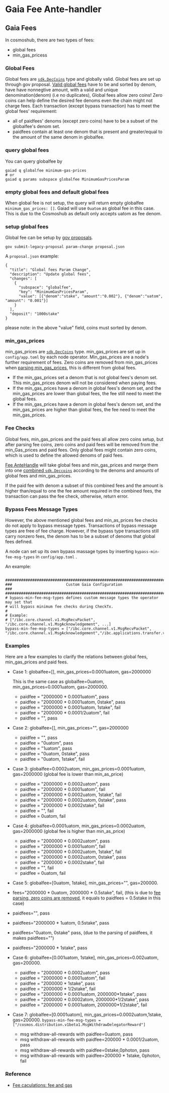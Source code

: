 # Gaia Fee Ante-handler

## Gaia Fees

In cosmoshub, there are two types of fees:
- global fees
- min_gas_pricess
  
### Global Fees
Global fees are [`sdk.DecCoins`](https://github.com/cosmos/cosmos-sdk/blob/a1777a87b65fad74732cfe1a4c27683dcffffbfe/types/dec_coin.go#L158) type and globally valid. Global fees are set up through gov proposal. [Valid global fees](https://github.com/cosmos/gaia/blob/82c4353ab1b04cf656a8c95d226c30c7845f157b/x/globalfee/types/params.go#L54-L99) have to be and sorted by denom, have have nonnegtive amount, with a valid and unique denomination(denom) (i.e no duplicates), Global fees allow zero coins! Zero coins can help define the desired fee denoms even the chain might not charge fees. Each transaction (except bypass transaction) has to meet the global fees' requirement:
 - all of paidfees' denoms (except zero coins) have to be a subset of the globalfee's denom set.
- paidfees contain at least one denom that is present and greater/equal to the amount of the same denom in globalfee.

### query global fees
You can query globalfee by 
```shell
gaiad q globalfee minimum-gas-prices
# or
gaiad q params subspace globalfee MinimumGasPricesParam
```
### empty global fees  and default global fees
When global fee is not setup, the query will return empty globalfee `minimum_gas_prices: []`. Gaiad will use `0uatom` as global fee in this case. This is due to the Cosmoshub as default only accepts uatom as fee denom.

### setup global fees
Global fee can be setup by [gov proposals](https://hub.cosmos.network/main/governance/proposals/).
```shell
gov submit-legacy-proposal param-change proposal.json
````
A `proposal.json` example:
```
{
  "title": "Global fees Param Change",
  "description": "Update global fees",
  "changes": [
    {
      "subspace": "globalfee",
      "key": "MinimumGasPricesParam",
      "value": [{"denom":"stake", "amount":"0.002"}, {"denom":"uatom", "amount": "0.001"}]
    }
  ],
  "deposit": "1000stake"
}
```
please note: in the above "value" field, coins must sorted by denom.

### min_gas_prices
min_gas_prices are [`sdk.DecCoins`](https://github.com/cosmos/cosmos-sdk/blob/a1777a87b65fad74732cfe1a4c27683dcffffbfe/types/dec_coin.go#L158) type. min_gas_prices are set up in `config/app.toml` by each node operator. Min_gas_prices are a node's further requirement of fees. Zero coins are removed from min_gas_prices when [parsing min_gas_prices](https://github.com/cosmos/cosmos-sdk/blob/3a097012b59413641ac92f18f226c5d6b674ae42/baseapp/options.go#L27), this is different from global fees.
- If the min_gas_prices set a denom that is not global fees's denom set. This min_gas_prices denom will not be considered when paying fees.
- If the min_gas_prices have a denom in global fees's denom set, and the  min_gas_prices are lower than global fees, the fee still need to meet the global fees.
- If the min_gas_prices have a denom in global fees's denom set, and the  min_gas_prices are higher than global fees, the fee need to meet the min_gas_prices.

### Fee Checks
Global fees, min_gas_prices and the paid fees all allow zero coins setup, but after parsing fee coins, zero coins and paid fees will be removed from the min_Gas_prices and paid fees. Only  global fees might contain zero coins, which is used to define the allowed denoms of paid fees.

[Fee AnteHandle](https://github.com/cosmos/gaia/blob/yaru/fix-all-fees/ante/fee.go) will take global fees and min_gas_prices and merge them into one [combined `sdk.Deccoins`](https://github.com/cosmos/gaia/blob/f2be720353a969b6362feff369218eb9056a60b9/ante/fee.go#L79) according to the denoms and amounts of global fees and min_gas_prices.

If the paid fee with denom a subset of this combined fees and the amount is higher than/equal to one the fee amount required in the combined fees, the transaction can pass the fee check, otherwise, return error.

### Bypass Fees Message Types
However, the above mentioned global fees and min_as_prices fee checks do not apply to bypass message types. Transactions of  bypass message types are free of fee charge. However, if the bypass type transactions still carry nonzero fees, the denom has to be a subset of denoms that global fees defined.

A node can set up its own bypass massage types by inserting `bypass-min-fee-msg-types` in `config/app.toml` .

An example:
```shell

###############################################################################
###                        Custom Gaia Configuration                        ###
###############################################################################
# bypass-min-fee-msg-types defines custom message types the operator may set that
# will bypass minimum fee checks during CheckTx.
#
# Example:
# ["/ibc.core.channel.v1.MsgRecvPacket", "/ibc.core.channel.v1.MsgAcknowledgement", ...]
bypass-min-fee-msg-types = ["/ibc.core.channel.v1.MsgRecvPacket", "/ibc.core.channel.v1.MsgAcknowledgement","/ibc.applications.transfer.v1.MsgTransfer"]
```

[comment]: <> (**Please note:**)

[comment]: <> (Even each node can setup its own `min_gas_prices` and `bypass-min-fee-msg-types`, when the transactions entering validators' mempools, the transactions carried fees have to satisfy validators' `min_gas_prices` and `bypass-min-fee-msg-types`'s requirement in order for the validators to process the transactons.)

### Examples
Here are a few examples to clarify the relations between global fees, min_gas_prices and paid fees.
- Case 1: globalfee=[], min_gas_prices=0.0001uatom, gas=2000000

  This is the same case as globalfee=0uatom, min_gas_prices=0.0001uatom, gas=2000000.
  - paidfee = "2000000 * 0.0001uatom", pass
  - paidfee = "2000000 * 0.0001uatom, 0stake", pass
  - paidfee = "2000000 * 0.0001uatom, 1stake", fail 
  - paidfee = "2000000 * 0.0001/2uatom", fail
  - paidfee = "", pass


- Case 2: globalfee=[], min_gas_prices="", gas=2000000
  - paidfee = "", pass
  - paidfee = "0uatom", pass
  - paidfee = "1uatom", pass
  - paidfee = "0uatom, 0stake", pass
  - paidfee = "0uatom, 1stake", fail
  

- Case 3: globalfee=0.0002uatom, min_gas_prices=0.0001uatom, gas=2000000 (global fee is lower than min_as_price)
  - paidfee = "2000000 * 0.0002uatom", pass
  - paidfee = "2000000 * 0.0001uatom", fail
  - paidfee = "2000000 * 0.0002uatom, 1stake", fail
  - paidfee = "2000000 * 0.0002uatom, 0stake", pass
  - paidfee = "2000000 * 0.0002stake", fail
  - paidfee = "", fail
  - paidfee = 0uatom, fail
  

- Case 4:  globalfee=0.0001uatom, min_gas_prices=0.0002uatom, gas=2000000 (global fee is higher than min_as_price)
  - paidfee = "2000000 * 0.0002uatom", pass
  - paidfee = "2000000 * 0.0001uatom", fail
  - paidfee = "2000000 * 0.0002uatom, 1stake", fail
  - paidfee = "2000000 * 0.0002uatom, 0stake", pass
  - paidfee = "2000000 * 0.0002stake", fail
  - paidfee = "", fail
  - paidfee = 0uatom, fail
  

- Case 5: globalfee=[0uatom, 1stake], min_gas_prices="", gas=200000.
 - fees="2000000 * 0uatom, 2000000 * 0.5stake", fail, (this is due to [fee parsing, zero coins are removed](https://github.com/cosmos/cosmos-sdk/blob/e716e4103e934344aa7be6dc9b5c453bdec5f225/client/tx/factory.go#L144), it equals to paidfees = 0.5stake in this case)
 - paidfees="", pass
 - paidfees="2000000 * 1uatom, 0.5stake", pass
 - paidfees="0uatom, 0stake" pass, (due to the parsing of paidfees, it makes paidfees="")
 - paidfees="2000000 * 1stake", pass


- Case 6: globalfee=[0.001uatom, 1stake], min_gas_prices=0.002uatom, gas=200000.
  - paidfee = "2000000 * 0.0002uatom", pass
  - paidfee = "2000000 * 0.0001uatom", fail
  - paidfee = "2000000 * 1stake", pass
  - paidfee = "2000000 * 1/2stake", fail
  - paidfee = "2000000 * 0.0001uatom, 2000000*1stake", pass
  - paidfee = "2000000 * 0.0002atom, 2000000*1/2stake", pass
  - paidfee = "2000000 * 0.0001uatom, 2000000*1/2stake", fail
  

- Case 7:  globalfee=[0.0001uatom], min_gas_prices=0.0002uatom,1stake, gas=200000.
  `bypass-min-fee-msg-types = ["/cosmos.distribution.v1beta1.MsgWithdrawDelegatorReward"]`
   - msg withdraw-all-rewards with paidfee=0uatom, pass
  - msg withdraw-all-rewards with paidfee=200000 * 0.0001/2uatom, pass
  - msg withdraw-all-rewards with paidfee=0stake,0photon, pass
  - msg withdraw-all-rewards with paidfee=200000 * 1stake, 0photon, fail

### Reference
- [Fee caculations: fee and gas](https://docs.cosmos.network/main/basics/gas-fees.html)
